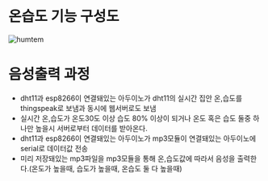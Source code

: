 # 온습도 기능 구성도 
![humtem](https://user-images.githubusercontent.com/54908993/66253759-e2ac2d00-e7a7-11e9-95ea-41a481a8f1f2.png)

# 음성출력 과정
- dht11과 esp8266이 연결돼있는 아두이노가 dht11의 실시간 집안 온,습도를 thingspeak로 보냄과 동시에 웹서버로도 보냄
- 실시간 온,습도가 온도30도 이상 습도 80% 이상이 되거나 온도 혹은 습도 둘중 하나만 높을시 서버로부터 데이터를 받아온다.
- dht11과 esp8266이 연결돼있는 아두이노가 mp3모듈이 연결돼있는 아두이노에 serial로 데이터값 전송
- 미리 저장돼있는 mp3파일을 mp3모듈을 통해 온,습도값에 따라서 음성을 출력한다.(온도가 높을때, 습도가 높을때, 온습도 둘 다 높을때)


